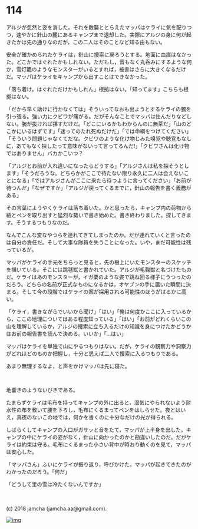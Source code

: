 # 114

アルジが忽然と姿を消した。それを敵襲ととらえたマッパはケライに気を配りつつ，速やかに針山の麓にあるキャンプまで退却した。実際にアルジの身に何が起きたかは先の通りなのだが，この二人はそのことなど知る由もない。  

安全が確かめられたケライは，針山に捜索に戻ろうとする。地面に血痕はなかった。どこかではぐれたかもしれない。ただもし，音もなく丸呑みにするような何か，雪灯籠のようなモンスターがいるとすれば，被害はさらに大きくなるだけだ。マッパはケライをキャンプから出すことはできなかった。  

「落ち着け。はぐれただけかもしれん」根拠はない。「知ってます」こちらも根拠はない。  

「だから早く助けに行かなくては」そういってなおも出ようとするケライの腕を引っ張る。強い力にクビワが痛がる。だがそんなことでマッパは怯んだりなどしない。腕が抜ければ挿すだけだ。「どこにいるかもわからんのに無茶だ」「山のどこかにいるはずです」「迷ってのたれ死ぬだけだ」「では命綱をつけてください」「そういう問題じゃなくてだな。クビワのような化け物じみた嗅覚や聴覚もなしに，あてもなく探したって意味がないって言ってるんだ!」「クビワさんは化け物ではありません」バカかこいつ？  

「アルジとお前が入れ違いになったらどうする」「アルジさんは私を探そうとします」「そうだろうな。どちらかがここで待たない限り永久に二人は会えないことになる」「ではアルジさんがここに来たら待つように言ってください」「お前が待つんだ」「なぜですか」「アルジが戻ってくるまでに，針山の報告を書く義務がある」  

その言葉にようやくケライは落ち着いた。かと思ったら，キャンプ内の荷物から紙とペンを取り出すと猛烈な勢いで書き始めた。書き終わりました。探してきます。そうするつもりなのだ。  

なんでこんな変なやつらを連れてきてしまったのか。だが連れていくと言ったのは自分の責任だ。そして大事な隊員を失うことになった。いや，まだ可能性は残っているが。  

マッパがケライの手元をちらっと見ると，先の樹上にいたモンスターのスケッチを描いている。そこには跳毬獣と書かれていた。アルジが毛鞠獣と名づけたものだ。ケライはあのモンスターが，イガ栗のような姿で跳ね回る様子にうつったのだろう。どちらの名前が正式なものになるかは，オヤブンの手に届いた瞬間に決まる。そして今の段階ではケライの案が採用される可能性のほうがはるかに高い。  

「ケライ，書きながらでいいから聞け」「はい」「俺は何度かここに入っているから，ここの地理についてはある程度知っている」「はい」「お前がどれくらいこの山を理解しているか，アルジの捜索に立ち入るだけの知識を身につけたかどうかはお前の報告書を読んで決める。いいか」「…はい」  

マッパはケライを単独で山にやるつもりはない。だが，ケライの観察力や洞察力がどれほどのものか把握し，十分と思えば二人で捜索に入るつもりである。  

あまり無理するなよ，と声をかけマッパは先に寝た。  

<br>  

地響きのようないびきである。  

たまらずケライは毛布を持ってキャンプの外に出ると，湿気にやられないよう耐水性の布を敷いて腰を下ろし，毛布にくるまってペンをはしらせた。夜とはいえ，真夜のないこの地では，何かを書くのに十分なだけの光が得られる。  

しばらくしてキャンプの入口がガサッと音をたて，マッパが上半身を出した。キャンプの中にケライの姿がなく，針山に向かったのかと勘違いしたのだ。だがケライは約束は守る。毛布にくるまった小さい背中が時おり動くのを見て，マッパは安心した。  

「マッパさん」ふいにケライが振り返り，呼びかけた。マッパが起きてきたのがわかったのだろう。「何だ」  

「どうして里の雪は冷たくないんですか」  

<br>  
<br>  
(c) 2018 jamcha (jamcha.aa@gmail.com).  

[![img](http://i.creativecommons.org/l/by-nc-sa/4.0/88x31.png)](http://creativecommons.org/licenses/by-nc-sa/4.0/deed)